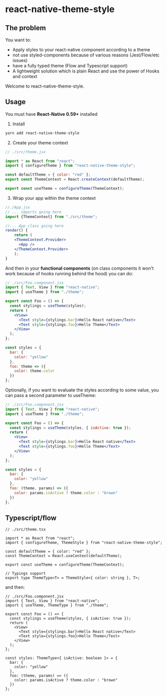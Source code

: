 # react-native-theme-style

## The problem

You want to:

- Apply styles to your react-native component according to a theme
- not use styled-components because of various reasons (Jest/Flow/etc issues)
- have a fully typed theme (Flow and Typescript support)
- A lightweight solution which is plain React and use the power of Hooks and context

Welcome to react-native-theme-style.

## Usage

You must have **React-Native 0.59+** installed

1. Install

```bash
yarn add react-native-theme-style
```

2. Create your theme context

```jsx
// ./src/theme.jsx

import * as React from "react";
import { configureTheme } from "react-native-theme-style";

const defaultTheme = { color: "red" };
export const ThemeContext = React.createContext(defaultTheme);

export const useTheme = configureTheme(ThemeContext);
```

3. Wrap your app within the theme context

```jsx
//./App.jsx
// ... imports going here
import {ThemeContext} from "./src/theme";

//... App class going here
render() {
    return (
    <ThemeContext.Provider>
      <App />
    </ThemeContext.Provider>
    );
}
```

And then in your **functional components** (on class components it won't work because of hooks running behind the hood) you can do:

```jsx
// ./src/Foo.component.jsx
import { Text, View } from "react-native";
import { useTheme } from "./theme";

export const Foo = () => {
  const stylings = useTheme(styles);
  return (
    <View>
      <Text style={stylings.bar}>Hello React native</Text>
      <Text style={stylings.foo}>Hello Theme</Text>
    </View>
  );
};

const styles = {
  bar: {
    color: "yellow"
  },
  foo: theme => ({
    color: theme.color
  })
};
```

Optionally, if you want to evaluate the styles according to some value, you can pass a second parameter to useTheme:

```jsx
// ./src/Foo.component.jsx
import { Text, View } from "react-native";
import { useTheme } from "./theme";

export const Foo = () => {
  const stylings = useTheme(styles, { isActive: true });
  return (
    <View>
      <Text style={stylings.bar}>Hello React native</Text>
      <Text style={stylings.foo}>Hello Theme</Text>
    </View>
  );
};

const styles = {
  bar: {
    color: "yellow"
  },
  foo: (theme, params) => ({
    color: params.isActive ? theme.color : "brown"
  })
};
```

## Typescript/flow

```tsx
// ./src/theme.tsx

import * as React from "react";
import { configureTheme, ThemeStyle } from "react-native-theme-style";

const defaultTheme = { color: "red" };
const ThemeContext = React.useContext(defaultTheme);

export const useTheme = configureTheme(ThemeContext);

// Typings support
export type ThemeType<T> = ThemeStyle<{ color: string }, T>;
```

and then:

```tsx
// ./src/Foo.component.jsx
import { Text, View } from "react-native";
import { useTheme, ThemeType } from "./theme";

export const Foo = () => {
  const stylings = useTheme(styles, { isActive: true });
  return (
    <View>
      <Text style={stylings.bar}>Hello React native</Text>
      <Text style={stylings.foo}>Hello Theme</Text>
    </View>
  );
};

const styles: ThemeType<{ isActive: boolean }> = {
  bar: {
    color: "yellow"
  },
  foo: (theme, params) => ({
    color: params.isActive ? theme.color : "brown"
  })
};
```
